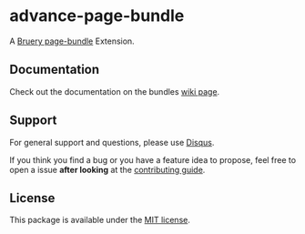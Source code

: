 # advance-page-bundle

A [Bruery page-bundle](https://github.com/bruery/page-bundle) Extension.


## Documentation

Check out the documentation on the bundles [wiki page](https://github.com/bruery/advance-page-bundle/wiki).

## Support

For general support and questions, please use [Disqus](https://disqus.com/home/channel/thebruery/discussion/channel-thebruery/bug_reporting).

If you think you find a bug or you have a feature idea to propose, feel free to open a issue
**after looking** at the [contributing guide](CONTRIBUTING.md).

## License

This package is available under the [MIT license](LICENSE).
